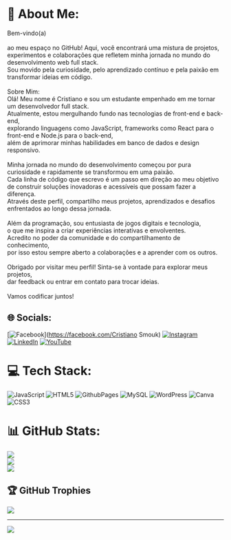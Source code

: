 # 💫 About Me:
Bem-vindo(a)<br><br>ao meu espaço no GitHub! Aqui, você encontrará uma mistura de projetos,<br>experimentos e colaborações que refletem minha jornada no mundo do desenvolvimento web full stack.<br>Sou movido pela curiosidade, pelo aprendizado contínuo e pela paixão em transformar ideias em código.<br><br>Sobre Mim:<br>Olá! Meu nome é Cristiano e sou um estudante empenhado em me tornar um desenvolvedor full stack.<br>Atualmente, estou mergulhando fundo nas tecnologias de front-end e back-end, <br>explorando linguagens como JavaScript, frameworks como React para o front-end e Node.js para o back-end,<br>além de aprimorar minhas habilidades em banco de dados e design responsivo.<br><br>Minha jornada no mundo do desenvolvimento começou por pura curiosidade e rapidamente se transformou em uma paixão.<br>Cada linha de código que escrevo é um passo em direção ao meu objetivo de construir soluções inovadoras e acessíveis que possam fazer a diferença.<br>Através deste perfil, compartilho meus projetos, aprendizados e desafios enfrentados ao longo dessa jornada.<br><br>Além da programação, sou entusiasta de jogos digitais e tecnologia,<br>o que me inspira a criar experiências interativas e envolventes. <br>Acredito no poder da comunidade e do compartilhamento de conhecimento, <br>por isso estou sempre aberto a colaborações e a aprender com os outros.<br><br>Obrigado por visitar meu perfil! Sinta-se à vontade para explorar meus projetos, <br>dar feedback ou entrar em contato para trocar ideias. <br><br>Vamos codificar juntos!


## 🌐 Socials:
[![Facebook](https://img.shields.io/badge/Facebook-%231877F2.svg?logo=Facebook&logoColor=white)](https://facebook.com/Cristiano Smouk) [![Instagram](https://img.shields.io/badge/Instagram-%23E4405F.svg?logo=Instagram&logoColor=white)](https://instagram.com/Smouk_reiki) [![LinkedIn](https://img.shields.io/badge/LinkedIn-%230077B5.svg?logo=linkedin&logoColor=white)](https://linkedin.com/in/https://www.linkedin.com/in/cristiano-henrique-b04b98274/) [![YouTube](https://img.shields.io/badge/YouTube-%23FF0000.svg?logo=YouTube&logoColor=white)](https://youtube.com/@https://www.youtube.com/channel/UChm7DxBRQ5gQSf6RLOqOCQQ) 

# 💻 Tech Stack:
![JavaScript](https://img.shields.io/badge/javascript-%23323330.svg?style=plastic&logo=javascript&logoColor=%23F7DF1E) ![HTML5](https://img.shields.io/badge/html5-%23E34F26.svg?style=plastic&logo=html5&logoColor=white) ![GithubPages](https://img.shields.io/badge/github%20pages-121013?style=plastic&logo=github&logoColor=white) ![MySQL](https://img.shields.io/badge/mysql-%2300000f.svg?style=plastic&logo=mysql&logoColor=white) ![WordPress](https://img.shields.io/badge/WordPress-%23117AC9.svg?style=plastic&logo=WordPress&logoColor=white) ![Canva](https://img.shields.io/badge/Canva-%2300C4CC.svg?style=plastic&logo=Canva&logoColor=white) ![CSS3](https://img.shields.io/badge/css3-%231572B6.svg?style=plastic&logo=css3&logoColor=white)
# 📊 GitHub Stats:
![](https://github-readme-stats.vercel.app/api?username=cristiano855&theme=dracula&hide_border=false&include_all_commits=false&count_private=false)<br/>
![](https://github-readme-streak-stats.herokuapp.com/?user=cristiano855&theme=dracula&hide_border=false)<br/>
![](https://github-readme-stats.vercel.app/api/top-langs/?username=cristiano855&theme=dracula&hide_border=false&include_all_commits=false&count_private=false&layout=compact)

## 🏆 GitHub Trophies
![](https://github-profile-trophy.vercel.app/?username=cristiano855&theme=dracula&no-frame=false&no-bg=true&margin-w=4)

---
[![](https://visitcount.itsvg.in/api?id=cristiano855&icon=0&color=0)](https://visitcount.itsvg.in)

<!-- Proudly created with GPRM ( https://gprm.itsvg.in ) -->